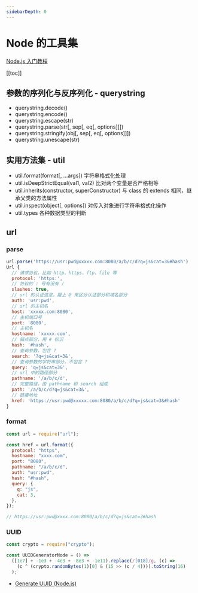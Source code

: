 ```yaml
---
sidebarDepth: 0
---
```


# Node 的工具集

[Node.js 入门教程](http://nodejs.cn/learn/introduction-to-nodejs)

[[toc]]

## 参数的序列化与反序列化 - querystring

- querystring.decode()
- querystring.encode()
- querystring.escape(str)
- querystring.parse(str[, sep[, eq[, options]]])
- querystring.stringify(obj[, sep[, eq[, options]]])
- querystring.unescape(str)

## 实用方法集 - util

- util.format(format[, ...args]) 字符串格式化处理
- util.isDeepStrictEqual(val1, val2) 比对两个变量是否严格相等
- util.inherits(constructor, superConstructor) 与 class 的 extends 相同，继承父类的方法属性
- util.inspect(object[, options]) 对传入对象进行字符串格式化操作
- util.types 各种数据类型的判断

## url

### parse

```js
url.parse('https://usr:pwd@xxxxx.com:8080/a/b/c/d?q=js&cat=3&#hash')
Url {
  // 请求协议，比如 http、https、ftp、file 等
  protocol: 'https:',
  // 协议的 : 号有没有 /
  slashes: true,
  // url 的认证信息，跟上 @ 来区分认证部分和域名部分
  auth: 'usr:pwd',
  // url 的主机名
  host: 'xxxxx.com:8080',
  // 主机端口号
  port: '8080',
  // 主机名
  hostname: 'xxxxx.com',
  // 锚点部分，用 # 标识
  hash: '#hash',
  // 查询参数，包含 ?
  search: '?q=js&cat=3&',
  // 查询参数的字符串部分，不包含 ?
  query: 'q=js&cat=3&',
  // url 中的路径部分
  pathname: '/a/b/c/d',
  // 完整路径，由 pathname 和 search 组成
  path: '/a/b/c/d?q=js&cat=3&',
  // 链接地址
  href: 'https://usr:pwd@xxxxx.com:8080/a/b/c/d?q=js&cat=3&#hash'
}
```

### format

```js
const url = require("url");

const href = url.format({
  protocol: "https",
  hostname: "xxxx.com",
  port: "8080",
  pathname: "/a/b/c/d",
  auth: "usr:pwd",
  hash: "#hash",
  query: {
    q: "js",
    cat: 3,
  },
});

// https://usr:pwd@xxxx.com:8080/a/b/c/d?q=js&cat=3#hash
```

### UUID

```js
const crypto = require("crypto");

const UUIDGeneratorNode = () =>
  ([1e7] + -1e3 + -4e3 + -8e3 + -1e11).replace(/[018]/g, (c) =>
    (c ^ (crypto.randomBytes(1)[0] & (15 >> (c / 4)))).toString(16)
  );
```

- [Generate UUID (Node.js)](https://www.30secondsofcode.org/js/s/uuid-generator-node)
